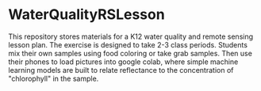 # WaterQualityRSLesson

This repository stores materials for a K12 water quality and remote sensing lesson plan.
The exercise is designed to take 2-3 class periods. Students mix their own samples using food coloring or take grab samples.
Then use their phones to load pictures into google colab, where simple machine learning models are built to relate reflectance
to the concentration of "chlorophyll" in the sample.
